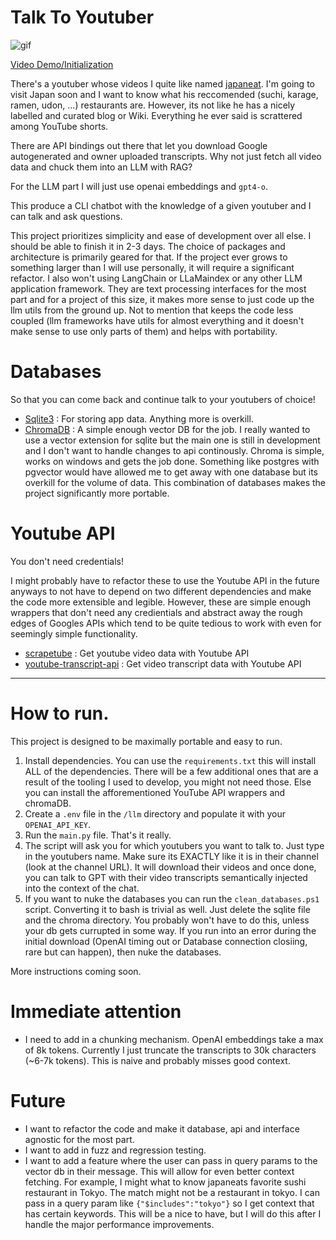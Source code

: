 # Talk To Youtuber

![gif](https://github.com/FardinAhsan146/TalkToYoutuber/blob/master/docs/talk_to_youtuber-Trim-Trimonline-video-cutter.com-ezgif.com-video-to-gif-converter.gif)

[Video Demo/Initialization](https://www.youtube.com/watch?v=pXZzIsO9ZGA)

There's a youtuber whose videos I quite like named [japaneat](https://www.youtube.com/@japaneat). I'm going to visit Japan soon and I want to know what his reccomended (suchi, karage, ramen, udon, ...) restaurants are. However, its not like he has a nicely labelled and curated blog or Wiki. Everything he ever said is scrattered among YouTube shorts. 

There are API bindings out there that let you download Google autogenerated and owner uploaded transcripts. Why not just fetch all video data and chuck them into an LLM with RAG? 

For the LLM part I will just use openai embeddings and `gpt4-o`. 

This produce a CLI chatbot with the knowledge of a given youtuber and I can talk and ask questions. 

This project prioritizes simplicity and ease of development over all else. I should be able to finish it in 2-3 days. The choice of packages and architecture is primarily geared for that. If the project ever grows to something larger than I will use personally, it will require a significant refactor. I also won't using LangChain or LLaMaindex or any other LLM application framework. They are text processing interfaces for the most part and for a project of this size, it makes more sense to just code up the llm utils from the ground up. Not to mention that keeps the code less coupled (llm frameworks have utils for almost everything and it doesn't make sense to use only parts of them) and helps with portability. 

# Databases

So that you can come back and continue talk to your youtubers of choice! 

* [Sqlite3](https://sqlite.org/) : For storing app data. Anything more is overkill. 
* [ChromaDB](https://www.trychroma.com/) : A simple enough vector DB for the job. I really wanted to use a vector extension for sqlite but the main one is still in development and I don't want to handle changes to api continously. Chroma is simple, works on windows and gets the job done. Something like postgres with pgvector would have allowed me to get away with one database but its overkill for the volume of data. This combination of databases makes the project significantly more portable. 

# Youtube API 

You don't need credentials! 

I might probably have to refactor these to use the Youtube API in the future anyways to not have to depend on two different dependencies and make the code more extensible and legible. However, these are simple enough wrappers that don't need any credientials and abstract away the rough edges of Googles APIs which tend to be quite tedious to work with even for seemingly simple functionality.  

* [scrapetube](https://scrapetube.readthedocs.io/en/latest/) : Get youtube video data with Youtube API 
* [youtube-transcript-api](https://pypi.org/project/youtube-transcript-api/) : Get video transcript data with Youtube API 

----

# How to run. 

This project is designed to be maximally portable and easy to run. 

1. Install dependencies. You can use the `requirements.txt` this will install ALL of the dependencies. There will be a few additional ones that are a result of the tooling I used to develop, you might not need those. Else you can install the afforementioned YouTube API wrappers and chromaDB. 
2. Create a `.env` file in the `/llm` directory and populate it with your `OPENAI_API_KEY`. 
3. Run the `main.py` file. That's it really. 
4. The script will ask you for which youtubers you want to talk to. Just type in the youtubers name. Make sure its EXACTLY like it is in their channel (look at the channel URL). It will download their videos and once done, you can talk to GPT with their video transcripts semantically injected into the context of the chat. 
5. If you want to nuke the databases you can run the `clean_databases.ps1` script. Converting it to bash is trivial as well. Just delete the sqlite file and the chroma directory. You probably won't have to do this, unless your db gets currupted in some way. If you run into an error during the initial download (OpenAI timing out or Database connection closiing, rare but can happen), then nuke the databases. 

More instructions coming soon.

# Immediate attention 

* I need to add in a chunking mechanism. OpenAI embeddings take a max of 8k tokens. Currently I just truncate the transcripts to 30k characters (~6-7k tokens). This is naive and probably misses good context. 

# Future

* I want to refactor the code and make it database, api and interface agnostic for the most part. 
* I want to add in fuzz and regression testing.
* I want to add a feature where the user can pass in query params to the vector db in their message. This will allow for even better context fetching. For example, I might what to know japaneats favorite sushi restaurant in Tokyo. The match might not be a restaurant in tokyo. I can pass in a query param like `{"$includes":"tokyo"}` so I get context that has certain keywords. This will be a nice to have, but I will do this after I handle the major performance improvements.
